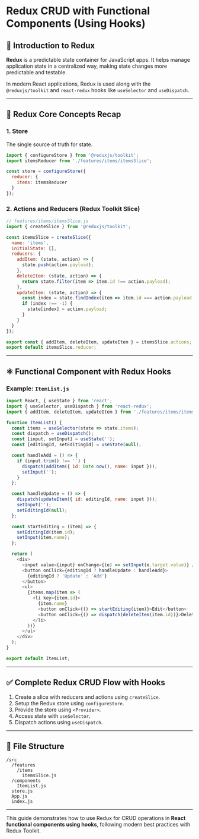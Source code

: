 
# Redux CRUD with Functional Components (Using Hooks)

## 📌 Introduction to Redux

**Redux** is a predictable state container for JavaScript apps. It helps manage application state in a centralized way, making state changes more predictable and testable.

In modern React applications, Redux is used along with the `@reduxjs/toolkit` and `react-redux` hooks like `useSelector` and `useDispatch`.

---

## 🧱 Redux Core Concepts Recap

### 1. **Store**
The single source of truth for state.

```js
import { configureStore } from '@reduxjs/toolkit';
import itemsReducer from './features/items/itemsSlice';

const store = configureStore({
  reducer: {
    items: itemsReducer
  }
});
```

### 2. **Actions and Reducers (Redux Toolkit Slice)**

```js
// features/items/itemsSlice.js
import { createSlice } from '@reduxjs/toolkit';

const itemsSlice = createSlice({
  name: 'items',
  initialState: [],
  reducers: {
    addItem: (state, action) => {
      state.push(action.payload);
    },
    deleteItem: (state, action) => {
      return state.filter(item => item.id !== action.payload);
    },
    updateItem: (state, action) => {
      const index = state.findIndex(item => item.id === action.payload.id);
      if (index !== -1) {
        state[index] = action.payload;
      }
    }
  }
});

export const { addItem, deleteItem, updateItem } = itemsSlice.actions;
export default itemsSlice.reducer;
```

---

## ⚛️ Functional Component with Redux Hooks

### Example: `ItemList.js`

```js
import React, { useState } from 'react';
import { useSelector, useDispatch } from 'react-redux';
import { addItem, deleteItem, updateItem } from './features/items/itemsSlice';

function ItemList() {
  const items = useSelector(state => state.items);
  const dispatch = useDispatch();
  const [input, setInput] = useState('');
  const [editingId, setEditingId] = useState(null);

  const handleAdd = () => {
    if (input.trim() !== '') {
      dispatch(addItem({ id: Date.now(), name: input }));
      setInput('');
    }
  };

  const handleUpdate = () => {
    dispatch(updateItem({ id: editingId, name: input }));
    setInput('');
    setEditingId(null);
  };

  const startEditing = (item) => {
    setEditingId(item.id);
    setInput(item.name);
  };

  return (
    <div>
      <input value={input} onChange={(e) => setInput(e.target.value)} />
      <button onClick={editingId ? handleUpdate : handleAdd}>
        {editingId ? 'Update' : 'Add'}
      </button>
      <ul>
        {items.map(item => (
          <li key={item.id}>
            {item.name}
            <button onClick={() => startEditing(item)}>Edit</button>
            <button onClick={() => dispatch(deleteItem(item.id))}>Delete</button>
          </li>
        ))}
      </ul>
    </div>
  );
}

export default ItemList;
```

---

## ✅ Complete Redux CRUD Flow with Hooks

1. Create a slice with reducers and actions using `createSlice`.
2. Setup the Redux store using `configureStore`.
3. Provide the store using `<Provider>`.
4. Access state with `useSelector`.
5. Dispatch actions using `useDispatch`.

---

## 🔗 File Structure

```
/src
  /features
    /items
      itemsSlice.js
  /components
    ItemList.js
  store.js
  App.js
  index.js
```

---

This guide demonstrates how to use Redux for CRUD operations in **React functional components using hooks**, following modern best practices with Redux Toolkit.

